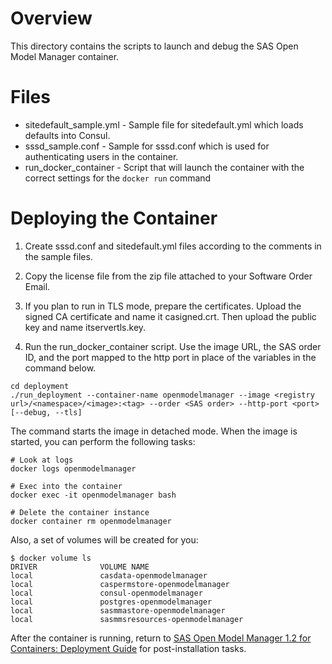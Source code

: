 # Overview

This directory contains the scripts to launch and debug the SAS Open Model Manager container. 

# Files

* sitedefault_sample.yml - Sample file for sitedefault.yml which loads defaults into Consul.
* sssd_sample.conf - Sample for sssd.conf which is used for authenticating users in the container.
* run_docker_container - Script that will launch the container with the correct settings for the `docker run` command

# Deploying the Container


1.  Create sssd.conf and sitedefault.yml files according to the comments in the sample files.

2.  Copy the license file from the zip file attached to your Software Order Email.

3.  If you plan to run in TLS mode, prepare the certificates. Upload the signed CA certificate and name it casigned.crt. Then upload the public key and name itservertls.key. 

4.  Run the run_docker_container script. Use the image URL, the SAS order ID, and the port mapped to the http port in place of the variables in the command below.

```
cd deployment
./run_deployment --container-name openmodelmanager --image <registry url>/<namespace>/<image>:<tag> --order <SAS order> --http-port <port> [--debug, --tls]

```

The command starts the image in detached mode. When the image is started, you can perform the following tasks:

```
# Look at logs
docker logs openmodelmanager

# Exec into the container
docker exec -it openmodelmanager bash

# Delete the container instance
docker container rm openmodelmanager
```

Also, a set of volumes will be created for you:

```
$ docker volume ls
DRIVER              VOLUME NAME
local               casdata-openmodelmanager
local               caspermstore-openmodelmanager
local               consul-openmodelmanager
local               postgres-openmodelmanager
local               sasmmastore-openmodelmanager
local               sasmmsresources-openmodelmanager
```
After the container is running, return to [SAS Open Model Manager 1.2 for Containers: Deployment Guide](http://documentation.sas.com/?docsetId=dplymdlmgmt0phy0dkr&docsetTarget=titlepage.htm&docsetVersion=1.2&locale=en) for post-installation tasks.

